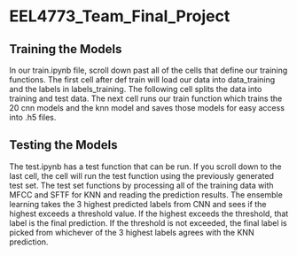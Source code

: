 # EEL4773_Team_Final_Project

## Training the Models

In our train.ipynb file, scroll down past all of the cells that define our training functions. The first cell after def train will load our data into data_training and the labels in labels_training. The following cell splits the data into training and test data. The next cell runs our train function which  trains the 20 cnn models and the knn model and saves those models for easy access into .h5 files.

## Testing the Models

The test.ipynb has a test function that can be run. If you scroll down to the last cell, the cell will run the test function using the previously generated test set. The test set functions by processing all of the training data with MFCC and SFTF for KNN and reading the prediction results. The ensemble learning takes the 3 highest predicted labels from CNN and sees if the highest exceeds a threshold value. If the highest exceeds the threshold, that label is the final prediction. If the threshold is not exceeded, the final label is picked from whichever of the 3 highest labels agrees with the KNN prediction.
